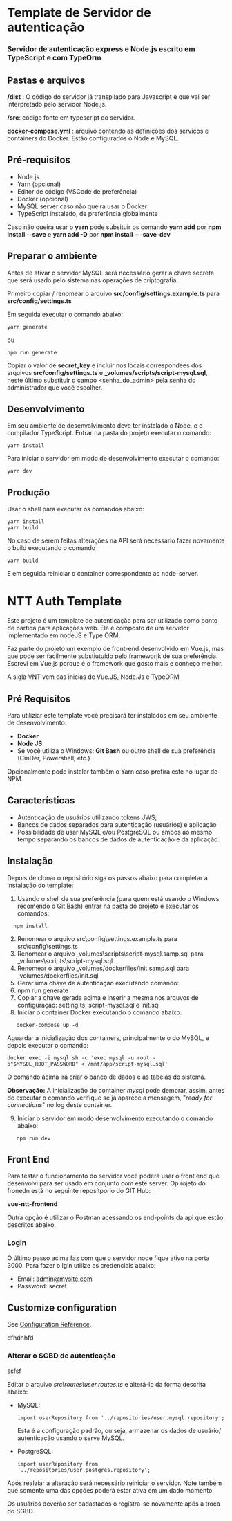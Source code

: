 # Template de Servidor de autenticação 
### Servidor de autenticação express e Node.js escrito em TypeScript e com TypeOrm
## Pastas e arquivos

**/dist** : O código do servidor já transpilado para Javascript e que vai ser interpretado pelo servidor Node.js.

**/src**: código fonte em typescript do servidor.

**docker-compose.yml** : arquivo contendo as definições dos serviços e containers do Docker. Estão configurados o Node e MySQL.

## Pré-requisitos

* Node.js
* Yarn (opcional)
* Editor de código (VSCode de preferência)
* Docker (opcional) 
* MySQL server caso não queira usar o Docker
* TypeScript instalado, de preferência globalmente

Caso não queira usar o **yarn** pode subsituir os comando **yarn add** por **npm install --save** e **yarn add <pacote> -D** por **npm install ---save-dev <pacote>**

## Preparar o ambiente

Antes de ativar o servidor MySQL será necessário gerar a chave secreta que será usado pelo sistema nas operações de criptografia.

Primeiro copiar / renomear o arquivo **src/config/settings.example.ts** para **src/config/settings.ts**

Em seguida executar o comando abaixo:

```
yarn generate
```

ou

```
npm run generate
```

Copiar o valor de **secret_key** e incluir nos locais correspondees dos arquivos **src/config/settings.ts**  e **_volumes/scripts/script-mysql.sql**, neste último substituir o campo <senha_do_admin> pela senha do administrador que você escolher.

## Desenvolvimento

Em seu ambiente de desenvolvimento deve ter instalado o Node, e o compilador TypeScript. Entrar na pasta do projeto executar o comando:

```
yarn install
```


Para iniciar o servidor em modo de desenvolvimento executar o comando:

```
yarn dev
```

## Produção

Usar o shell  para executar os comandos abaixo:

```
yarn install
yarn build
```

No caso de serem feitas alterações na API será necessário fazer novamente o build executando o comando

```
yarn build
```

E em seguida reiniciar o container correspondente ao node-server.

# NTT Auth Template

Este projeto é um template de autenticação para ser utilizado como ponto de partida para aplicações web. Ele é composto de um servidor implementado em nodeJS e Type ORM. 

Faz parte do projeto um exemplo de front-end desenvolvido em Vue.js, mas que pode ser facilmente substiutuído pelo frameworjk de sua preferência. Escrevi em Vue.js porque é o framework que gosto mais e conheço melhor.

A sigla VNT vem das inicias de Vue.JS, Node.Js e TypeORM

## Pré Requisitos

Para utiliziar este template você precisará ter instalados em seu ambiente de desenvolvimento:

- **Docker**
- **Node JS**
- Se você utiliza o Windows: **Git Bash** ou outro shell de sua preferência (CmDer, Powershell, etc.)

Opcionalmente pode instalar também o Yarn caso prefira este no lugar do NPM.

## Características

* Autenticação de usuários utilizando tokens JWS;
* Bancos de dados separados para autenticação (usuários) e aplicação
* Possibilidade de usar MySQL e/ou PostgreSQL ou ambos ao mesmo tempo separando os bancos de dados de autenticação e da aplicação.

## Instalação

Depois de clonar o repositório siga os passos abaixo para completar a instalação do template:

1. Usando o shell de sua preferência (para quem está usando o Windows recomendo o Git Bash) entrar na pasta do projeto e executar os comandos:

 ```
   npm install
 ```
2. Renomear o arquivo src\config\settings.example.ts para src\config\settings.ts
4. Renomear o arquivo _volumes\scripts\script-mysql.samp.sql para _volumes\scripts\script-mysql.sql
4. Renomear o arquivo _volumes/dockerfiles/init.samp.sql para _volumes/dockerfiles/init.sql 
5. Gerar uma chave de autenticação executando comando:
6.    npm run generate
7. Copiar a chave gerada acima e inserir a mesma nos arquvos de configuração: setting.ts, script-mysql.sql e init.sql
8. Iniciar o container Docker executando o comando abaixo:
```
   docker-compose up -d
```
Aguardar a inicialização dos containers, principalmente o do MySQL, e depois executar o comando:

```
docker exec -i mysql sh -c 'exec mysql -u root -p"$MYSQL_ROOT_PASSWORD" < /mnt/app/script-mysql.sql'
```

O comando acima irá criar o banco de dados e as tabelas do sistema.

**Observação:** A inicialização do container *mysql* pode demorar, assim, antes de executar o comando verifique se já aparece a mensagem, "*ready for connections*" no log deste container.

9. Iniciar o servidor em modo desenvolvimento executando o comando abaixo:
```
   npm run dev
```

## Front End

Para testar o funcionamento do servidor você poderá usar o front end que desenvolvi para ser usado em conjunto com este server.  Op rojeto do fronedn está no seguinte reposítporio do GIT Hub:

**vue-ntt-frontend**

Outra opção é utilizar o Postman acessando os end-points da api que estão descritos abaixo.

### Login

O último passo acima faz com que o servidor node fique ativo na porta 3000. Para fazer o lgin utilize as credenciais abaixo:

* Email: admin@mysite.com
* Password: secret



## Customize configuration

See [Configuration Reference](https://cli.vuejs.org/config/).

dfhdhhfd

### Alterar o SGBD de autenticação

ssfsf

Editar o arquivo *src\routes\user.routes.ts* e alterá-lo da forma descrita abaixo:

* MySQL:

  ```
  import userRepository from '../repositories/user.mysql.repository';
  ```

  Esta é a configuração padrão, ou seja, armazenar os dados de usuário/ autenticação usando o serve MySQL.

* PostgreSQL:

  ```
  import userRepository from '../repositories/user.postgres.repository';
  ```

  

Após realziar a alteração será necessário reiniciar o servidor. Note também que somente uma das opções poderá estar ativa em um dado momento. 

Os usuários deverão ser cadastados o registra-se novamente após a troca do SGBD.